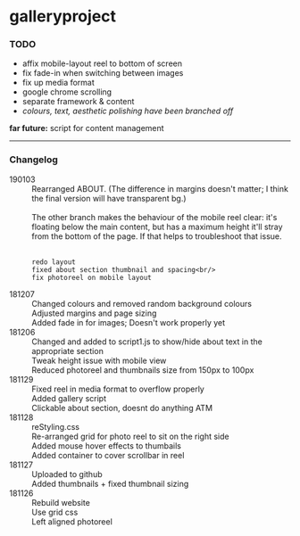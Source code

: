 # galleryproject

### TODO
- affix mobile-layout reel to bottom of screen
- fix fade-in when switching between images
- fix up media format
- google chrome scrolling
- separate framework & content
- *colours, text, aesthetic polishing have been branched off*

**far future:** script for content management

-----
### Changelog
<dl>
  <dt>190103</dt>
  <dd>
    Rearranged ABOUT. (The difference in margins doesn't matter; I think the final version will have transparent bg.)<br/><br/>
    The other branch makes the behaviour of the mobile reel clear: it's floating below the main content, but has a maximum height it'll stray from the bottom of the page. If that helps to troubleshoot that issue.<br/><br/>
    
    redo layout
    fixed about section thumbnail and spacing<br/>
    fix photoreel on mobile layout
  </dd>
  
  <dt>181207</dt>
  <dd>
    Changed colours and removed random background colours<br/>
    Adjusted margins and page sizing<br/>
    Added fade in for images; Doesn't work properly yet
  </dd>
  
  <dt>181206</dt>
  <dd>
    Changed and added to script1.js to show/hide about text in the appropriate section<br/>
    Tweak height issue with mobile view<br/>
    Reduced photoreel and thumbnails size from 150px to 100px
  </dd>
  
  <dt>181129</dt>
  <dd>
    Fixed reel in media format to overflow properly<br/>
    Added gallery script<br/>
    Clickable about section, doesnt do anything ATM
  </dd>
  
  <dt>181128</dt>
  <dd>
    reStyling.css<br/>
    Re-arranged grid for photo reel to sit on the right side<br/>
    Added mouse hover effects to thumbails<br/>
    Added container to cover scrollbar in reel
  </dd>

  <dt>181127</dt>
  <dd>
    Uploaded to github<br/>
    Added thumbnails + fixed thumbnail sizing
  </dd>

  <dt>181126</dt>
  <dd>
    Rebuild website<br/>
    Use grid css<br/>
    Left aligned photoreel
  </dd>
  
  <dt></dt>
  <dd>
    
  </dd>
</dl>
